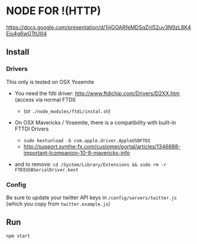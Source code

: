 # NODE FOR !(HTTP)

https://docs.google.com/presentation/d/1jijGOARfeMDSqZnl52uv3N9zL8K4Eiu4g6wGTtUIll4

## Install

### Drivers

This only is tested on OSX Yosemite

- You need the fdti driver: http://www.ftdichip.com/Drivers/D2XX.htm (access via normal FTDI)
  - (or `./node_modules/ftdi/instal.sh`)

- On OSX Mavericks / Yosemite, there is a compatibility with built-in FTTDI Drivers
  - `sudo kextunload -b com.apple.driver.AppleUSBFTDI`
  - http://support.synthe-fx.com/customer/portal/articles/1346688-important-lcompanion-10-9-mavericks-info

- and to remove:
`cd /System/Library/Extensions && sudo rm -r FTDIUSBSerialDriver.kext`

### Config

Be sure to update your twitter API keys in `/config/servers/twitter.js` (which you copy from `twitter.example.js`)

## Run

`npm start`